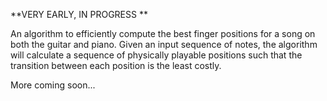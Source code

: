 **VERY EARLY, IN PROGRESS **

An algorithm to efficiently compute the best finger positions for a song on both the guitar and piano. Given an input sequence of notes, the algorithm will calculate a sequence of physically playable positions such that the transition between each position is the least costly.

More coming soon...
